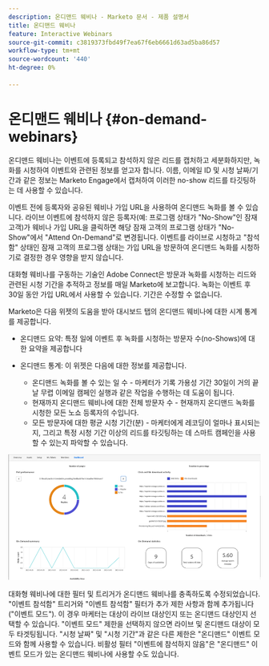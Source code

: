 ```yaml
---
description: 온디맨드 웨비나 - Marketo 문서 - 제품 설명서
title: 온디맨드 웨비나
feature: Interactive Webinars
source-git-commit: c3819373fbd49f7ea67f6eb6661d63ad5ba86d57
workflow-type: tm+mt
source-wordcount: '440'
ht-degree: 0%

---
```


# 온디맨드 웨비나 {#on-demand-webinars}

온디맨드 웨비나는 이벤트에 등록되고 참석하지 않은 리드를 캡처하고 세분화하지만, 녹화를 시청하여 이벤트와 관련된 정보를 얻고자 합니다. 이름, 이메일 ID 및 시청 날짜/기간과 같은 정보는 Marketo Engage에서 캡처하여 이러한 no-show 리드를 타깃팅하는 데 사용할 수 있습니다.

이벤트 전에 등록자와 공유된 웨비나 가입 URL을 사용하여 온디맨드 녹화를 볼 수 있습니다. 라이브 이벤트에 참석하지 않은 등록자(예: 프로그램 상태가 &quot;No-Show&quot;인 잠재 고객)가 웨비나 가입 URL을 클릭하면 해당 잠재 고객의 프로그램 상태가 &quot;No-Show&quot;에서 &quot;Attend On-Demand&quot;로 변경됩니다. 이벤트를 라이브로 시청하고 &quot;참석함&quot; 상태인 잠재 고객의 프로그램 상태는 가입 URL을 방문하여 온디맨드 녹화를 시청하기로 결정한 경우 영향을 받지 않습니다.

대화형 웨비나를 구동하는 기술인 Adobe Connect은 방문과 녹화를 시청하는 리드와 관련된 시청 기간을 추적하고 정보를 매일 Marketo에 보고합니다. 녹화는 이벤트 후 30일 동안 가입 URL에서 사용할 수 있습니다. 기간은 수정할 수 없습니다.

Marketo은 다음 위젯의 도움을 받아 대시보드 탭의 온디맨드 웨비나에 대한 시계 통계를 제공합니다.

* 온디맨드 요약: 특정 일에 이벤트 후 녹화를 시청하는 방문자 수(no-Shows)에 대한 요약을 제공합니다

* 온디맨드 통계: 이 위젯은 다음에 대한 정보를 제공합니다.
   * 온디맨드 녹화를 볼 수 있는 일 수 - 마케터가 기록 가용성 기간 30일이 거의 끝날 무렵 이메일 캠페인 실행과 같은 작업을 수행하는 데 도움이 됩니다.
   * 현재까지 온디맨드 웨비나에 대한 전체 방문자 수 - 현재까지 온디맨드 녹화를 시청한 모든 노쇼 등록자의 수입니다.
   * 모든 방문자에 대한 평균 시청 기간(분) - 마케터에게 레코딩이 얼마나 표시되는지, 그리고 특정 시청 기간 이상의 리드를 타깃팅하는 데 스마트 캠페인을 사용할 수 있는지 파악할 수 있습니다.

![](assets/on-demand-webinars-1.png)

대화형 웨비나에 대한 필터 및 트리거가 온디맨드 웨비나를 충족하도록 수정되었습니다. &quot;이벤트 참석함&quot; 트리거와 &quot;이벤트 참석함&quot; 필터가 추가 제한 사항과 함께 추가됩니다(&quot;이벤트 모드&quot;). 이 경우 마케터는 대상이 라이브 대상인지 또는 온디맨드 대상인지 선택할 수 있습니다. &quot;이벤트 모드&quot; 제한을 선택하지 않으면 라이브 및 온디맨드 대상이 모두 타겟팅됩니다. &quot;시청 날짜&quot; 및 &quot;시청 기간&quot;과 같은 다른 제한은 &quot;온디맨드&quot; 이벤트 모드와 함께 사용할 수 있습니다. 비활성 필터 &quot;이벤트에 참석하지 않음&quot;은 &quot;온디맨드&quot; 이벤트 모드가 있는 온디맨드 웨비나에 사용할 수도 있습니다.
